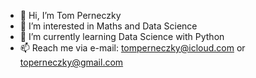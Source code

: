 - 👋 Hi, I’m Tom Perneczky
- 👀 I’m interested in Maths and Data Science
- 🌱 I’m currently learning Data Science with Python
- 📫 Reach me via e-mail: tomperneczky@icloud.com or toperneczky@gmail.com

<!---
tommper21/tommper21 is a ✨ special ✨ repository because its `README.md` (this file) appears on your GitHub profile.
You can click the Preview link to take a look at your changes.
--->
